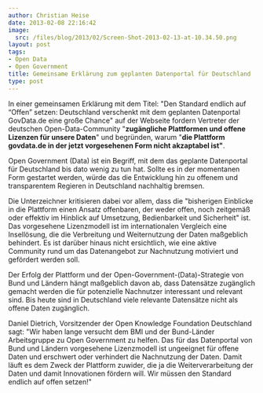 ```yaml
---
author: Christian Heise
date: 2013-02-08 22:16:42
image:
  src: /files/blog/2013/02/Screen-Shot-2013-02-13-at-10.34.50.png
layout: post
tags:
- Open Data
- Open Government
title: Gemeinsame Erklärung zum geplanten Datenportal für Deutschland
type: post
---
```


In einer gemeinsamen Erklärung mit dem Titel: "Den Standard endlich auf “Offen” setzen: Deutschland verschenkt mit dem geplanten Datenportal GovData.de eine große Chance" auf der Webseite  fordern Vertreter der deutschen Open-Data-Community "**zugängliche Plattformen und offene Lizenzen für unsere Daten**" und begründen, warum "**die Plattform govdata.de in der jetzt vorgesehenen Form nicht akzaptabel ist"**.

Open Government (Data) ist ein Begriff, mit dem das geplante Datenportal für Deutschland bis dato wenig zu tun hat. Sollte es in der momentanen Form gestartet werden, würde das die Entwicklung hin zu offenem und transparentem Regieren in Deutschland nachhaltig bremsen.

Die Unterzeichner kritisieren dabei vor allem, dass die "bisherigen Einblicke in die Plattform einen Ansatz offenbaren, der weder offen, noch zeitgemäß oder effektiv im Hinblick auf Umsetzung, Bedienbarkeit und Sicherheit" ist. Das vorgesehene Lizenzmodell ist im internationalen Vergleich eine Insellösung, die die Verbreitung und Weiternutzung der Daten maßgeblich behindert. Es ist darüber hinaus nicht ersichtlich, wie eine aktive Community rund um das Datenangebot zur Nachnutzung motiviert und gefördert werden soll.

Der Erfolg der Plattform und der Open-Government-(Data)-Strategie von Bund und Ländern hängt maßgeblich davon ab, dass Datensätze zugänglich gemacht werden die für potenzielle Nachnutzer interessant und relevant sind. Bis heute sind in Deutschland viele relevante Datensätze nicht als offene Daten zugänglich.

Daniel Dietrich, Vorsitzender der Open Knowledge Foundation Deutschland sagt: "Wir haben lange versucht dem BMI und der Bund-Länder Arbeitsgruppe zu Open Government zu helfen. Das für das Datenportal von Bund und Ländern vorgesehene Lizenzmodell ist ungeeignet für offene Daten und erschwert oder verhindert die Nachnutzung der Daten. Damit läuft es dem Zweck der Plattform zuwider, die ja die Weiterverarbeitung der Daten und damit Innovationen fördern will. Wir müssen den Standard endlich auf offen setzen!"